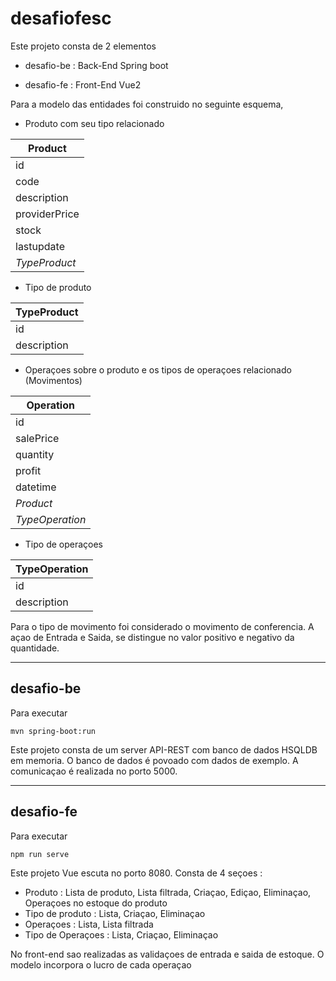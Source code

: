 # desafiofesc

Este projeto consta de 2 elementos

- desafio-be : Back-End Spring boot 

- desafio-fe : Front-End Vue2

Para a modelo das entidades foi construido no seguinte esquema, 

* Produto com seu tipo relacionado


| Product | 
|---------|
| id |
| code |
| description |
| providerPrice |
| stock |
| lastupdate |
| *TypeProduct*|


* Tipo de produto


| TypeProduct |
|----------|
| id |
| description |


* Operaçoes sobre o produto e os tipos de operaçoes relacionado (Movimentos)


|Operation |
|----------|
|id|
|salePrice|
|quantity|
|profit|
|datetime|
|*Product*|
|*TypeOperation*|


* Tipo de operaçoes


|TypeOperation|
|----------|
|id|
|description|


Para o tipo de movimento foi considerado o movimento de conferencia. A açao de Entrada e Saida, se distingue no valor positivo e negativo da quantidade.


---

## desafio-be

Para executar 

`mvn spring-boot:run`

Este projeto consta de um server API-REST com banco de dados HSQLDB em memoria. O banco de dados é povoado com dados de exemplo. A comunicaçao é realizada no porto 5000.

---

## desafio-fe

Para executar 

`npm run serve`

Este projeto Vue escuta no porto 8080. Consta de 4 seçoes :

- Produto : Lista de produto, Lista filtrada, Criaçao, Ediçao, Eliminaçao, Operaçoes no estoque do produto
- Tipo de produto : Lista, Criaçao, Eliminaçao
- Operaçoes : Lista, Lista filtrada
- Tipo de Operaçoes : Lista, Criaçao, Eliminaçao

No front-end sao realizadas as validaçoes de entrada e saida de estoque.
O modelo incorpora o lucro de cada operaçao